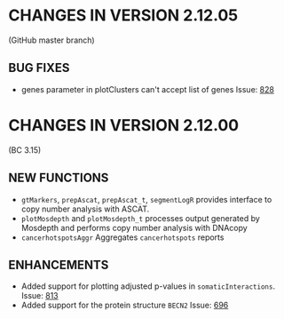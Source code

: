 # CHANGES IN VERSION 2.12.05
(GitHub master branch)

## BUG FIXES
- genes parameter in plotClusters can't accept list of genes Issue: [828](https://github.com/PoisonAlien/maftools/issues/828)


# CHANGES IN VERSION 2.12.00
(BC 3.15)

## NEW FUNCTIONS
- `gtMarkers`, `prepAscat`, `prepAscat_t`, `segmentLogR` provides interface to copy number analysis with ASCAT. 
- `plotMosdepth` and `plotMosdepth_t` processes output generated by Mosdepth and performs copy number analysis with DNAcopy
- `cancerhotspotsAggr` Aggregates `cancerhotspots` reports

## ENHANCEMENTS
- Added support for plotting adjusted p-values in `somaticInteractions`. Issue: [813](https://github.com/PoisonAlien/maftools/issues/813)
- Added support for the protein structure `BECN2` Issue: [696](https://github.com/PoisonAlien/maftools/issues/696)
